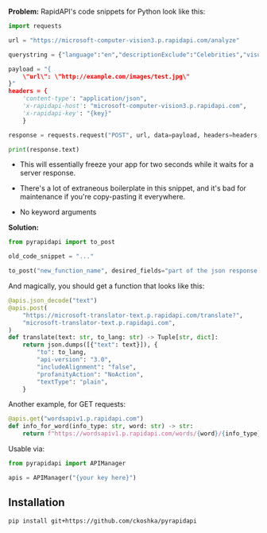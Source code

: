 **Problem:** RapidAPI's code snippets for Python look like this:

```python
import requests

url = "https://microsoft-computer-vision3.p.rapidapi.com/analyze"

querystring = {"language":"en","descriptionExclude":"Celebrities","visualFeatures":"ImageType","details":"Celebrities"}

payload = "{
    \"url\": \"http://example.com/images/test.jpg\"
}"
headers = {
    'content-type': "application/json",
    'x-rapidapi-host': "microsoft-computer-vision3.p.rapidapi.com",
    'x-rapidapi-key': "{key}"
    }

response = requests.request("POST", url, data=payload, headers=headers, params=querystring)

print(response.text)
```

* This will essentially freeze your app for two seconds while it waits for a server response.

* There's a lot of extraneous boilerplate in this snippet, and it's bad for maintenance if you're copy-pasting it everywhere.

* No keyword arguments

**Solution:**

```python
from pyrapidapi import to_post

old_code_snippet = "..."

to_post("new_function_name", desired_fields="part of the json response that you want", func_source=old_code_snippet)
```

And magically, you should get a function that looks like this:

```python
@apis.json_decode("text")
@apis.post(
    "https://microsoft-translator-text.p.rapidapi.com/translate?",
    "microsoft-translator-text.p.rapidapi.com",
)
def translate(text: str, to_lang: str) -> Tuple[str, dict]:
    return json.dumps([{"text": text}]), {
        "to": to_lang,
        "api-version": "3.0",
        "includeAlignment": "false",
        "profanityAction": "NoAction",
        "textType": "plain",
    }
```

Another example, for GET requests:
```python
@apis.get("wordsapiv1.p.rapidapi.com")
def info_for_word(info_type: str, word: str) -> str:
    return f"https://wordsapiv1.p.rapidapi.com/words/{word}/{info_type}"
```

Usable via:

```python
from pyrapidapi import APIManager

apis = APIManager("{your key here}")
```

## Installation

```bash
pip install git+https://github.com/ckoshka/pyrapidapi
```